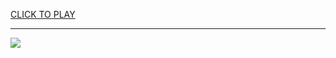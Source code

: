 
<a href="https://premium76.site?title=guardians_game_today&ref=13M">CLICK TO PLAY</a></h3>
<hr>

<a href="https://premium76.site?title=guardians_game_today&ref=13M"><img src="https://clearcache.store/games.png"></a>


